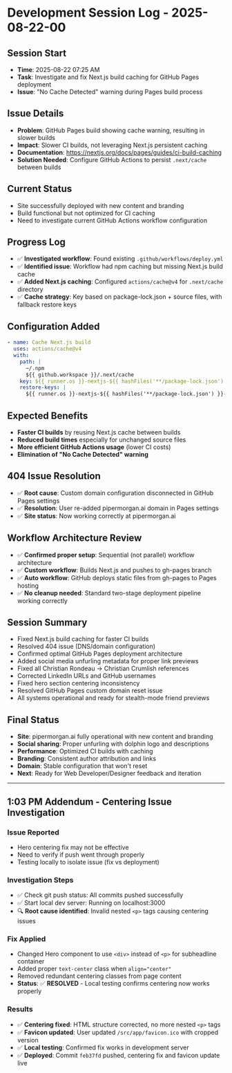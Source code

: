 # Development Session Log - 2025-08-22-00

## Session Start
- **Time**: 2025-08-22 07:25 AM
- **Task**: Investigate and fix Next.js build caching for GitHub Pages deployment
- **Issue**: "No Cache Detected" warning during Pages build process

## Issue Details
- **Problem**: GitHub Pages build showing cache warning, resulting in slower builds
- **Impact**: Slower CI builds, not leveraging Next.js persistent caching
- **Documentation**: https://nextjs.org/docs/pages/guides/ci-build-caching
- **Solution Needed**: Configure GitHub Actions to persist `.next/cache` between builds

## Current Status
- Site successfully deployed with new content and branding
- Build functional but not optimized for CI caching
- Need to investigate current GitHub Actions workflow configuration

## Progress Log
- ✅ **Investigated workflow**: Found existing `.github/workflows/deploy.yml` 
- ✅ **Identified issue**: Workflow had npm caching but missing Next.js build cache
- ✅ **Added Next.js caching**: Configured `actions/cache@v4` for `.next/cache` directory
- ✅ **Cache strategy**: Key based on package-lock.json + source files, with fallback restore keys

## Configuration Added
```yaml
- name: Cache Next.js build
  uses: actions/cache@v4
  with:
    path: |
      ~/.npm
      ${{ github.workspace }}/.next/cache
    key: ${{ runner.os }}-nextjs-${{ hashFiles('**/package-lock.json') }}-${{ hashFiles('**/*.js', '**/*.jsx', '**/*.ts', '**/*.tsx') }}
    restore-keys: |
      ${{ runner.os }}-nextjs-${{ hashFiles('**/package-lock.json') }}-
```

## Expected Benefits
- **Faster CI builds** by reusing Next.js cache between builds
- **Reduced build times** especially for unchanged source files
- **More efficient GitHub Actions usage** (lower CI costs)
- **Elimination of "No Cache Detected" warning**

## 404 Issue Resolution
- ✅ **Root cause**: Custom domain configuration disconnected in GitHub Pages settings
- ✅ **Resolution**: User re-added pipermorgan.ai domain in Pages settings
- ✅ **Site status**: Now working correctly at pipermorgan.ai

## Workflow Architecture Review
- ✅ **Confirmed proper setup**: Sequential (not parallel) workflow architecture
- ✅ **Custom workflow**: Builds Next.js and pushes to gh-pages branch
- ✅ **Auto workflow**: GitHub deploys static files from gh-pages to Pages hosting
- ✅ **No cleanup needed**: Standard two-stage deployment pipeline working correctly

## Session Summary
- Fixed Next.js build caching for faster CI builds
- Resolved 404 issue (DNS/domain configuration)
- Confirmed optimal GitHub Pages deployment architecture
- Added social media unfurling metadata for proper link previews
- Fixed all Christian Rondeau → Christian Crumlish references
- Corrected LinkedIn URLs and GitHub usernames
- Fixed hero section centering inconsistency
- Resolved GitHub Pages custom domain reset issue
- All systems operational and ready for stealth-mode friend previews

## Final Status
- **Site**: pipermorgan.ai fully operational with new content and branding
- **Social sharing**: Proper unfurling with dolphin logo and descriptions
- **Performance**: Optimized CI builds with caching
- **Branding**: Consistent author attribution and links
- **Domain**: Stable configuration that won't reset
- **Next**: Ready for Web Developer/Designer feedback and iteration

---

## 1:03 PM Addendum - Centering Issue Investigation

### Issue Reported
- Hero centering fix may not be effective
- Need to verify if push went through properly
- Testing locally to isolate issue (fix vs deployment)

### Investigation Steps
- ✅ Check git push status: All commits pushed successfully
- ✅ Start local dev server: Running on localhost:3000
- 🔍 **Root cause identified**: Invalid nested `<p>` tags causing centering issues

### Fix Applied
- Changed Hero component to use `<div>` instead of `<p>` for subheadline container
- Added proper `text-center` class when `align="center"` 
- Removed redundant centering classes from page content
- **Status**: ✅ **RESOLVED** - Local testing confirms centering now works properly

### Results
- ✅ **Centering fixed**: HTML structure corrected, no more nested `<p>` tags  
- ✅ **Favicon updated**: User updated `/src/app/favicon.ico` with cropped version
- ✅ **Local testing**: Confirmed fix works in development server
- ✅ **Deployed**: Commit `feb37fd` pushed, centering fix and favicon update live